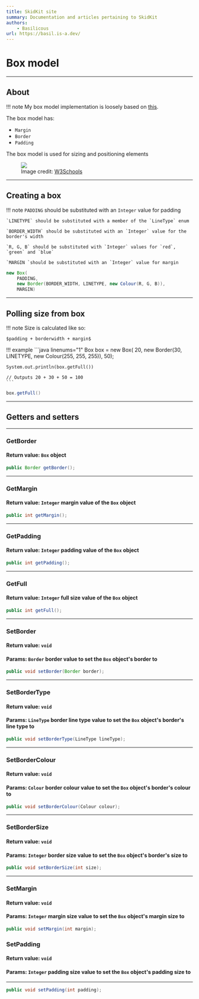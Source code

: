 ```yaml
---
title: SkidKit site
summary: Documentation and articles pertaining to SkidKit
authors:
    - Basilicous
url: https://basil.is-a.dev/
---
```


# Box model

* * *

## About

!!! note
    My box model implementation is loosely based on [this](https://developer.mozilla.org/en-US/docs/Learn/CSS/Building_blocks/The_box_model).

The box model has:

- `Margin`
- `Border`
- `Padding`

The box model is used for sizing and positioning elements

<figure>
  <img src="../../res/BoxModel.png" />
  <figcaption>Image credit: <a href="https://www.w3schools.com/Css/css_boxmodel.asp">W3Schools</a></figcaption>
</figure>


* * *

## Creating a box

!!! note
    `PADDING` should be substituted with an `Integer` value for padding

    `LINETYPE` should be substituted with a member of the `LineType` enum

    `BORDER_WIDTH` should be substituted with an `Integer` value for the border's width

    `R, G, B` should be substituted with `Integer` values for `red`, `green` and `blue`

    `MARGIN `should be substituted with an `Integer` value for margin


```java linenums="1"
new Box(
    PADDING,
    new Border(BORDER_WIDTH, LINETYPE, new Colour(R, G, B)), 
    MARGIN)
```

* * *

## Polling size from box
!!! note
    Size is calculated like so: 

    $padding + borderwidth + margin$

!!! example
    ```java linenums="1"
    Box box = new Box(
        20,
        new Border(30, LINETYPE, new Colour(255, 255, 255)), 
        50);

    System.out.println(box.getFull())

    // Outputs 20 + 30 + 50 = 100
    ```

```java linenums="1"
box.getFull()
```

* * *
## Getters and setters

* * *
### GetBorder
#### Return value: `Box` object
```java linenums="1"
public Border getBorder();
```
* * *
### GetMargin
#### Return value: `Integer` margin value of the `Box` object
```java linenums="1"
public int getMargin();
```

* * *
### GetPadding
#### Return value: `Integer` padding value of the `Box` object
```java linenums="1"
public int getPadding();
```

* * *
### GetFull
#### Return value: `Integer` full size value of the `Box` object
```java linenums="1"
public int getFull();
```

* * *
### SetBorder
#### Return value: `void`
#### Params: `Border` border value to set the `Box` object's border to
```java linenums="1"
public void setBorder(Border border);
```

* * *
### SetBorderType
#### Return value: `void`
#### Params: `LineType` border line type value to set the `Box` object's border's line type to
```java linenums="1"
public void setBorderType(LineType lineType);
```

* * *
### SetBorderColour
#### Return value: `void`
#### Params: `Colour` border colour value to set the `Box` object's border's colour to
```java linenums="1"
public void setBorderColour(Colour colour);
```

* * *
### SetBorderSize
#### Return value: `void`
#### Params: `Integer` border size value to set the `Box` object's border's size to
```java linenums="1"
public void setBorderSize(int size);
```

* * *
### SetMargin
#### Return value: `void`
#### Params: `Integer` margin size value to set the `Box` object's margin size to
```java linenums="1"
public void setMargin(int margin);
```

### SetPadding
#### Return value: `void`
#### Params: `Integer` padding size value to set the `Box` object's padding size to
* * *
```java linenums="1"
public void setPadding(int padding);
```